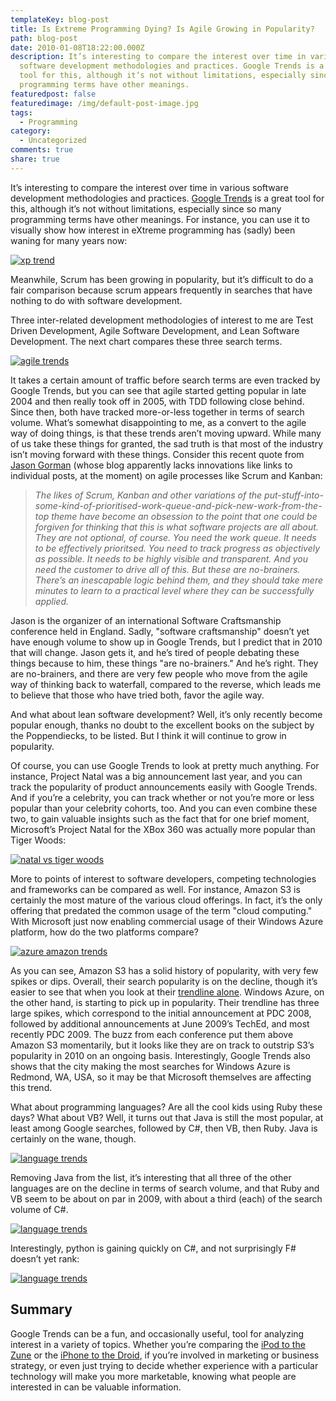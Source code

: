 ```yaml
---
templateKey: blog-post
title: Is Extreme Programming Dying? Is Agile Growing in Popularity?
path: blog-post
date: 2010-01-08T18:22:00.000Z
description: It’s interesting to compare the interest over time in various
  software development methodologies and practices. Google Trends is a great
  tool for this, although it’s not without limitations, especially since so many
  programming terms have other meanings.
featuredpost: false
featuredimage: /img/default-post-image.jpg
tags:
  - Programming
category:
  - Uncategorized
comments: true
share: true
---
```

It’s interesting to compare the interest over time in various software development methodologies and practices. [Google Trends](http://google.com/trends) is a great tool for this, although it’s not without limitations, especially since so many programming terms have other meanings. For instance, you can use it to visually show how interest in eXtreme programming has (sadly) been waning for many years now:

[![xp trend](/img/xp-trend.png)](https://www.google.com/trends?q=extreme+programming&ctab=0&geo=all&date=all&sort=0)

Meanwhile, Scrum has been growing in popularity, but it’s difficult to do a fair comparison because scrum appears frequently in searches that have nothing to do with software development.

Three inter-related development methodologies of interest to me are Test Driven Development, Agile Software Development, and Lean Software Development. The next chart compares these three search terms.

[![agile trends](/img/agile-trends.png)](https://www.google.com/trends?q=test+driven+development,+agile+software+development,+lean+software+development,+scrum+software+development&ctab=0&geo=all&date=all&sort=0)

It takes a certain amount of traffic before search terms are even tracked by Google Trends, but you can see that agile started getting popular in late 2004 and then really took off in 2005, with TDD following close behind. Since then, both have tracked more-or-less together in terms of search volume. What’s somewhat disappointing to me, as a convert to the agile way of doing things, is that these trends aren’t moving upward. While many of us take these things for granted, the sad truth is that most of the industry isn’t moving forward with these things. Consider this recent quote from [Jason Gorman](http://parlezuml.com/blog) (whose blog apparently lacks innovations like links to individual posts, at the moment) on agile processes like Scrum and Kanban:

> *The likes of Scrum, Kanban and other variations of the put-stuff-into-some-kind-of-prioritised-work-queue-and-pick-new-work-from-the-top theme have become an obsession to the point that one could be forgiven for thinking that this is what software projects are all about.
> They are not optional, of course. You need the work queue. It needs to be effectively prioritsed. You need to track progress as objectively as possible. It needs to be highly visible and transparent. And you need the customer to drive all of this.
> But these are no-brainers. There’s an inescapable logic behind them, and they should take mere minutes to learn to a practical level where they can be successfully applied.*

Jason is the organizer of an international Software Craftsmanship conference held in England. Sadly, "software craftsmanship" doesn’t yet have enough volume to show up in Google Trends, but I predict that in 2010 that will change. Jason gets it, and he’s tired of people debating these things because to him, these things "are no-brainers." And he’s right. They are no-brainers, and there are very few people who move from the agile way of thinking back to waterfall, compared to the reverse, which leads me to believe that those who have tried both, favor the agile way.

And what about lean software development? Well, it’s only recently become popular enough, thanks no doubt to the excellent books on the subject by the Poppendiecks, to be listed. But I think it will continue to grow in popularity.

Of course, you can use Google Trends to look at pretty much anything. For instance, Project Natal was a big announcement last year, and you can track the popularity of product announcements easily with Google Trends. And if you’re a celebrity, you can track whether or not you’re more or less popular than your celebrity cohorts, too. And you can even combine these two, to gain valuable insights such as the fact that for one brief moment, Microsoft’s Project Natal for the XBox 360 was actually more popular than Tiger Woods:

[![natal vs tiger woods](/img/natal-tiger-woods.png)](https://www.google.com/trends?q=project+natal,+tiger+woods&ctab=0&geo=all&date=ytd&sort=0)

More to points of interest to software developers, competing technologies and frameworks can be compared as well. For instance, Amazon S3 is certainly the most mature of the various cloud offerings. In fact, it’s the only offering that predated the common usage of the term "cloud computing." With Microsoft just now enabling commercial usage of their Windows Azure platform, how do the two platforms compare?

[![azure amazon trends](/img/azure-amazon-trends.png)](https://www.google.com/trends?q=windows+azure,+amazon+s3,+cloud+computing&ctab=0&geo=all&date=all&sort=0)

As you can see, Amazon S3 has a solid history of popularity, with very few spikes or dips. Overall, their search popularity is on the decline, though it’s easier to see that when you look at their [trendline alone](https://www.google.com/trends?q=amazon+s3&ctab=0&geo=all&date=all&sort=0). Windows Azure, on the other hand, is starting to pick up in popularity. Their trendline has three large spikes, which correspond to the initial announcement at PDC 2008, followed by additional announcements at June 2009’s TechEd, and most recently PDC 2009. The buzz from each conference put them above Amazon S3 momentarily, but it looks like they are on track to outstrip S3’s popularity in 2010 on an ongoing basis. Interestingly, Google Trends also shows that the city making the most searches for Windows Azure is Redmond, WA, USA, so it may be that Microsoft themselves are affecting this trend.

What about programming languages? Are all the cool kids using Ruby these days? What about VB? Well, it turns out that Java is still the most popular, at least among Google searches, followed by C#, then VB, then Ruby. Java is certainly on the wane, though.

[![language trends](/img/language-trends.png)](https://www.google.com/trends?q=ruby+programming,++java+programming,+c%23+programming,+vb+programming&ctab=0&geo=all&date=all&sort=0)

Removing Java from the list, it’s interesting that all three of the other languages are on the decline in terms of search volume, and that Ruby and VB seem to be about on par in 2009, with about a third (each) of the search volume of C#.

[![language trends](/img/language-trends-2.png)](https://www.google.com/trends?q=ruby+programming,+c%23+programming,+vb+programming&ctab=0&geo=all&date=ytd&sort=0)

Interestingly, python is gaining quickly on C#, and not surprisingly F# doesn’t yet rank:

[![language trends](/img/language-trends-3.png)](https://www.google.com/trends?q=+c%23+programming,++python+programming,+f%23+programming&ctab=0&geo=all&date=ytd&sort=0)

## Summary

Google Trends can be a fun, and occasionally useful, tool for analyzing interest in a variety of topics. Whether you’re comparing the [iPod to the Zune](https://www.google.com/trends?q=ipod,+zune&ctab=0&geo=all&date=ytd&sort=0) or the [iPhone to the Droid](https://www.google.com/trends?q=iphone,+droid&ctab=0&geo=all&date=ytd&sort=0), if you’re involved in marketing or business strategy, or even just trying to decide whether experience with a particular technology will make you more marketable, knowing what people are interested in can be valuable information.
